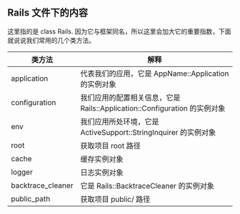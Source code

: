 ## Rails 文件下的内容

这里指的是 class Rails. 因为它与框架同名，所以这里会加大它的重要指数，下面就说说我们常用的几个类方法。

| 类方法 | 解释 |
| -- | -- |
| application | 代表我们的应用，它是 AppName::Application 的实例对象 |
| configuration | 我们应用的配置相关信息，它是 Rails::Application::Configuration 的实例对象 |
| env | 我们应用所处环境，它是 ActiveSupport::StringInquirer 的实例对象 |
| root | 获取项目 root 路径 |
| cache | 缓存实例对象 |
| logger | 日志实例对象 |
| backtrace_cleaner | 它是 Rails::BacktraceCleaner 的实例对象 |
| public_path | 获取项目 public/ 路径 |
